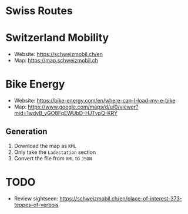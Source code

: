 # Swiss Routes

# Switzerland Mobility
* Website: https://schweizmobil.ch/en
* Map: https://map.schweizmobil.ch

# Bike Energy
* Website: https://bike-energy.com/en/where-can-I-load-my-e-bike
* Map: https://www.google.com/maps/d/u/0/viewer?mid=1wdyB_yGO8FqEWUbD-HJTvpQ-KRY

## Generation
1. Download the map as `KML`
2. Only take the `Ladestation` section
3. Convert the file from `XML` to `JSON`

# TODO
* Review sightseen: https://schweizmobil.ch/en/place-of-interest-373-teppes-of-verbois